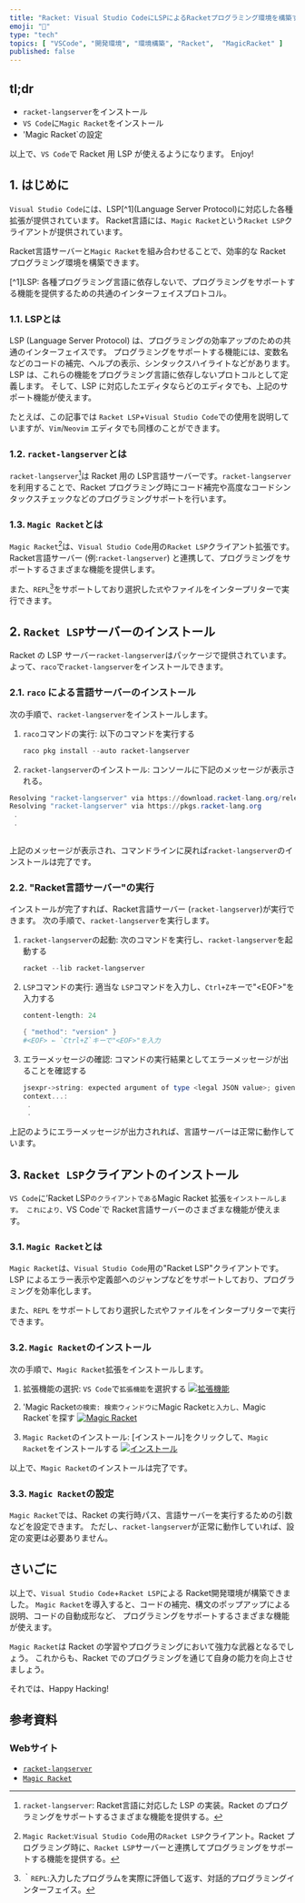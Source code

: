 ```yaml
---
title: "Racket: Visual Studio CodeにLSPによるRacketプログラミング環境を構築する方法"
emoji: "🎾"
type: "tech"
topics: [ "VSCode", "開発環境", "環境構築", "Racket",  "MagicRacket" ]
published: false
---
```


## tl;dr

- `racket-langserver`をインストール
- `VS Code`に`Magic Racket`をインストール
- 'Magic Racket`の設定

以上で、`VS Code`で Racket 用 LSP が使えるようになります。
Enjoy!

## 1. はじめに

`Visual Studio Code`には、LSP[^1](Language Server Protocol)に対応した各種拡張が提供されています。
Racket言語には、`Magic Racket`という`Racket LSP`クライアントが提供されています。

Racket言語サーバーと`Magic Racket`を組み合わせることで、効率的な Racket プログラミング環境を構築できます。

[^1]LSP: 各種プログラミング言語に依存しないで、プログラミングをサポートする機能を提供するための共通のインターフェイスプロトコル。

### 1.1. LSPとは

LSP (Language Server Protocol) は、プログラミングの効率アップのための共通のインターフェイスです。
プログラミングをサポートする機能には、変数名などのコードの補完、ヘルプの表示、シンタックスハイライトなどがあります。
LSP は、これらの機能をプログラミング言語に依存しないプロトコルとして定義します。
そして、LSP に対応したエディタならどのエディタでも、上記のサポート機能が使えます。

たとえば、この記事では `Racket LSP`+`Visual Studio Code`での使用を説明していますが、`Vim`/`Neovim` エディタでも同様のことができます。

### 1.2. `racket-langserver`とは

`racket-langserver`[^2]は Racket 用の LSP言語サーバーです。`racket-langserver`を利用することで、Racket プログラミング時にコード補完や高度なコードシンタックスチェックなどのプログラミングサポートを行います。

[^2]:`racket-langserver`: Racket言語に対応した LSP の実装。Racket のプログラミングをサポートするさまざまな機能を提供する。

### 1.3. `Magic Racket`とは

`Magic Racket`[^3]は、`Visual Studio Code`用の`Racket LSP`クライアント拡張です。
Racket言語サーバー (例:`racket-langserver`) と連携して、プログラミングをサポートするさまざまな機能を提供します。

また、`REPL`[^4]をサポートしており選択した`式`やファイルをインタープリターで実行できます。

[^3]:`Magic Racket`:`Visual Studio Code`用の`Racket LSP`クライアント。Racket プログラミング時に、`Racket LSP`サーバーと連携してプログラミングをサポートする機能を提供する。
[^4]:｀`REPL`:入力したプログラムを実際に評価して返す、対話的プログラミングインターフェイス。

## 2. `Racket LSP`サーバーのインストール

Racket の LSP サーバー`racket-langserver`はパッケージで提供されています。よって、`raco`で`racket-langserver`をインストールできます。

### 2.1. `raco` による言語サーバーのインストール

次の手順で、`racket-langserver`をインストールします。

1. `raco`コマンドの実行:
   以下のコマンドを実行する

   ```powershell
   raco pkg install --auto racket-langserver
   ```

2. `racket-langserver`のインストール:
   コンソールに下記のメッセージが表示される。

  ```powershell
  Resolving "racket-langserver" via https://download.racket-lang.org/releases/8.9/catalog/
  Resolving "racket-langserver" via https://pkgs.racket-lang.org
   .
   .
   
  ```

上記のメッセージが表示され、コマンドラインに戻れば`racket-langserver`のインストールは完了です。

### 2.2. "Racket言語サーバー"の実行

インストールが完了すれば、Racket言語サーバー (`racket-langserver`)が実行できます。
次の手順で、`racket-langserver`を実行します。

1. `racket-langserver`の起動:
    次のコマンドを実行し、`racket-langserver`を起動する

    ```powershell
    racket --lib racket-langserver
    ```

2. `LSP`コマンドの実行:
   適当な `LSP`コマンドを入力し、`Ctrl+Z`キーで"\<EOF\>"を入力する

   ```powershell
   content-length: 24
   
   { "method": "version" }
   #<EOF> ← `Ctrl+Z`キーで"<EOF>"を入力
   ```

3. エラーメッセージの確認:
   コマンドの実行結果としてエラーメッセージが出ることを確認する

   ```powershell
   jsexpr->string: expected argument of type <legal JSON value>; given: #<eof>
   context...:
    .
    .
   ```

上記のようにエラーメッセージが出力されれば、言語サーバーは正常に動作しています。

## 3. `Racket LSP`クライアントのインストール

`VS Code`に’Racket LSP`のクライアントである`Magic Racket 拡張`をインストールします。
これにより、`VS Code`で Racket言語サーバーのさまざまな機能が使えます。

### 3.1. `Magic Racket`とは

`Magic Racket`は、`Visual Studio Code`用の"Racket LSP"クライアントです。
LSP によるエラー表示や定義部へのジャンプなどをサポートしており、プログラミングを効率化します。

また、`REPL` をサポートしており選択した`式`やファイルをインタープリターで実行できます。

### 3.2. `Magic Racket`のインストール

次の手順で、`Magic Racket`拡張をインストールします。

1. 拡張機能の選択:
   `VS Code`で`拡張機能`を選択する
   [![拡張機能](https://i.imgur.com/4JIrBTs.png)](https://imgur.com/4JIrBTs)

2. 'Magic Racket`の検索:
   検索ウィンドウに`Magic Racket`と入力し、`Magic Racket`を探す
   [![Magic Racket](https://i.imgur.com/DV1cXLQ.png)](https://imgur.com/DV1cXLQ)

3. `Magic Racket`のインストール:
  \[インストール\]をクリックして、`Magic Racket`をインストールする
  [![インストール](https://i.imgur.com/sjIih4s.png)](https://imgur.com/sjIih4s)

以上で、`Magic Racket`のインストールは完了です。

### 3.3. `Magic Racket`の設定

`Magic Racket`では、Racket の実行時パス、言語サーバーを実行するための引数などを設定できます。
ただし、`racket-langserver`が正常に動作していれば、設定の変更は必要ありません。

## さいごに

以上で、`Visual Studio Code`+`Racket LSP`による Racket開発環境が構築できました。
`Magic Racket`を導入すると、コードの補完、構文のポップアップによる説明、コードの自動成形など、
プログラミングをサポートするさまざまな機能が使えます。

`Magic Racket`は Racket の学習やプログラミングにおいて強力な武器となるでしょう。
これからも、Racket でのプログラミングを通じて自身の能力を向上させましょう。

それでは、Happy Hacking!

## 参考資料

### Webサイト

- [`racket-langserver`](https://github.com/jeapostrophe/racket-langserver)
- [`Magic Racket`](https://marketplace.visualstudio.com/items?itemName=evzen-wybitul.magic-racket)

